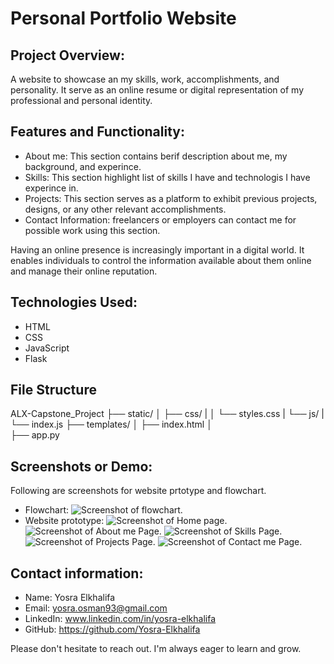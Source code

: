 # Personal Portfolio Website
## **Project Overview**:
A website to showcase an my skills, work, accomplishments, and personality. It serve as an online resume or digital representation of my professional and personal identity.
## Features and Functionality:
* About me: This section contains berif description about me, my background, and experince.
* Skills: This section highlight list of skills I have and technologis I have experince in.
* Projects: This section serves as a platform to exhibit previous projects, designs, or any other relevant accomplishments.
* Contact Information: freelancers or employers can contact me for possible work using this section. 

Having an online presence is increasingly important in a digital world. It enables individuals to control the information available about them online and manage their online reputation.

## Technologies Used:
* HTML
* CSS
* JavaScript 
* Flask
## File Structure 
ALX-Capstone_Project
   ├── static/
   │   ├── css/
   |   │    └── styles.css
   |   └── js/
   |        └── index.js
   ├── templates/
   │   ├── index.html
   │   
   ├── app.py
   
## Screenshots or Demo:
Following are screenshots for website prtotype and flowchart.
 * Flowchart: 
![Screenshot of flowchart.](alx_capstone_project\static\images\prototype\Flow_chart.jpg)
* Website prototype:
![Screenshot of Home page.](alx_capstone_project\static\images\prototype\Home_Page.jpg)
![Screenshot of About me Page.](alx_capstone_project\static\images\prototype\About_me.jpg)
![Screenshot of Skills Page.](alx_capstone_project\static\images\prototype\Skills_Page.jpg)
![Screenshot of Projects Page.](alx_capstone_project\static\images\prototype\Projects_Page.jpg)
![Screenshot of Contact me Page.](alx_capstone_project\static\images\prototype\Contact_Page)
## Contact information:
* Name: Yosra Elkhalifa
* Email: yosra.osman93@gmail.com
* LinkedIn: www.linkedin.com/in/yosra-elkhalifa
* GitHub: https://github.com/Yosra-Elkhalifa

Please don't hesitate to reach out. I'm always eager to learn and grow.